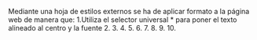 Mediante una hoja de estilos externos se ha de aplicar formato a la página web de manera que:
1.Utiliza el selector universal * para poner el texto alineado al centro y la fuente 
2.
3.
4.
5.
6.
7.
8.
9.
10.